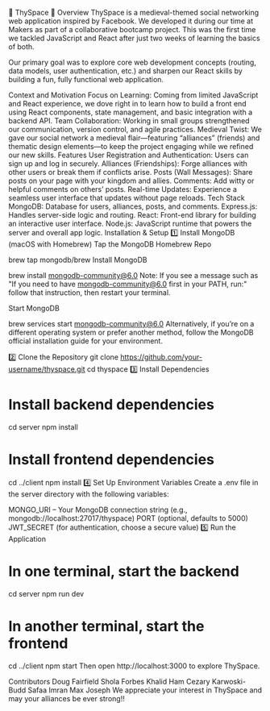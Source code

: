 🏰 ThySpace 🏰
Overview
ThySpace is a medieval-themed social networking web application inspired by Facebook. We developed it during our time at Makers as part of a collaborative bootcamp project. This was the first time we tackled JavaScript and React after just two weeks of learning the basics of both.

Our primary goal was to explore core web development concepts (routing, data models, user authentication, etc.) and sharpen our React skills by building a fun, fully functional web application.

Context and Motivation
Focus on Learning: Coming from limited JavaScript and React experience, we dove right in to learn how to build a front end using React components, state management, and basic integration with a backend API.
Team Collaboration: Working in small groups strengthened our communication, version control, and agile practices.
Medieval Twist: We gave our social network a medieval flair—featuring “alliances” (friends) and thematic design elements—to keep the project engaging while we refined our new skills.
Features
User Registration and Authentication: Users can sign up and log in securely.
Alliances (Friendships): Forge alliances with other users or break them if conflicts arise.
Posts (Wall Messages): Share posts on your page with your kingdom and allies.
Comments: Add witty or helpful comments on others’ posts.
Real-time Updates: Experience a seamless user interface that updates without page reloads.
Tech Stack
MongoDB: Database for users, alliances, posts, and comments.
Express.js: Handles server-side logic and routing.
React: Front-end library for building an interactive user interface.
Node.js: JavaScript runtime that powers the server and overall app logic.
Installation & Setup
1️⃣ Install MongoDB (macOS with Homebrew)
Tap the MongoDB Homebrew Repo

brew tap mongodb/brew
Install MongoDB

brew install mongodb-community@6.0
Note: If you see a message such as
"If you need to have mongodb-community@6.0 first in your PATH, run:"
follow that instruction, then restart your terminal.

Start MongoDB

brew services start mongodb-community@6.0
Alternatively, if you’re on a different operating system or prefer another method, follow the MongoDB official installation guide for your environment.

2️⃣ Clone the Repository
git clone https://github.com/your-username/thyspace.git
cd thyspace
3️⃣ Install Dependencies
# Install backend dependencies
cd server
npm install

# Install frontend dependencies
cd ../client
npm install
4️⃣ Set Up Environment Variables
Create a .env file in the server directory with the following variables:

MONGO_URI – Your MongoDB connection string (e.g., mongodb://localhost:27017/thyspace)
PORT (optional, defaults to 5000)
JWT_SECRET (for authentication, choose a secure value)
5️⃣ Run the Application
# In one terminal, start the backend
cd server
npm run dev

# In another terminal, start the frontend
cd ../client
npm start
Then open http://localhost:3000 to explore ThySpace.

Contributors
Doug Fairfield
Shola Forbes
Khalid Ham
Cezary Karwoski-Budd
Safaa Imran
Max Joseph
We appreciate your interest in ThySpace and may your alliances be ever strong!!

